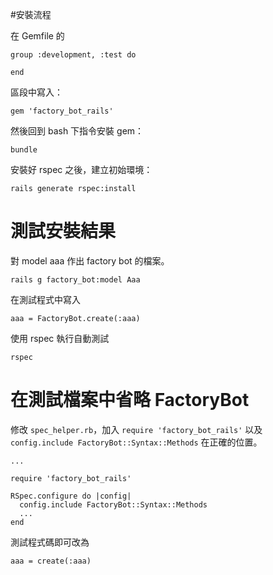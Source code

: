 #安裝流程

在 Gemfile 的

```
group :development, :test do

end
```

區段中寫入：

```
gem 'factory_bot_rails'
```

然後回到 bash 下指令安裝 gem：

```
bundle
```

安裝好 rspec 之後，建立初始環境：

```
rails generate rspec:install
```

# 測試安裝結果

對 model aaa 作出 factory bot 的檔案。

```
rails g factory_bot:model Aaa
```

在測試程式中寫入

```
aaa = FactoryBot.create(:aaa)
```

使用 rspec 執行自動測試

```
rspec
```

# 在測試檔案中省略 FactoryBot

修改 `spec_helper.rb`，加入 `require 'factory_bot_rails'` 以及 `config.include FactoryBot::Syntax::Methods` 在正確的位置。

```
...

require 'factory_bot_rails'

RSpec.configure do |config|
  config.include FactoryBot::Syntax::Methods
  ...
end
```

測試程式碼即可改為

```
aaa = create(:aaa)
```

